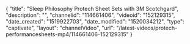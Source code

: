 {
    "title": "Sleep Philosophy Protech Sheet Sets with 3M Scotchgard",
    "description": "",
    "channelid": "114661406",
    "videoid": "152129315",
    "date_created": "1519922703",
    "date_modified": "1520034212",
    "type": "captivate",
    "layout": "channelVideo",
    "url": "\/latest-videos\/protech-performancesheets-mp4\/114661406-152129315"
}